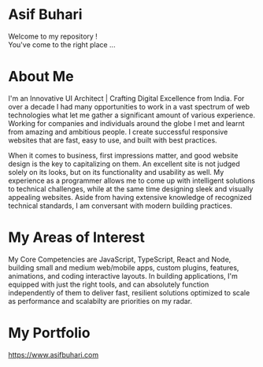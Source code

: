 # Asif Buhari
Welcome to my repository ! <br/>
You've come to the right place ...


# **About Me**
I'm an Innovative UI Architect | Crafting Digital Excellence from India. For over a decade I had many opportunities to work in a vast spectrum of web technologies what let me gather a significant amount of various experience. Working for companies and individuals around the globe I met and learnt from amazing and ambitious people. I create successful responsive websites that are fast, easy to use, and built with best practices.

When it comes to business, first impressions matter, and good website design is the key to capitalizing on them. An excellent site is not judged solely on its looks, but on its functionality and usability as well. My experience as a programmer allows me to come up with intelligent solutions to technical challenges, while at the same time designing sleek and visually appealing websites. Aside from having extensive knowledge of recognized technical standards, I am conversant with modern building practices.


# **My Areas of Interest**
My Core Competencies are JavaScript, TypeScript, React and Node, building small and medium web/mobile apps, custom plugins, features, animations, and coding interactive layouts.
In building applications, I'm equipped with just the right tools, and can absolutely function independently of them to deliver fast, resilient solutions optimized to scale as performance and scalabilty are priorities on my radar.


# **My Portfolio**
https://www.asifbuhari.com
